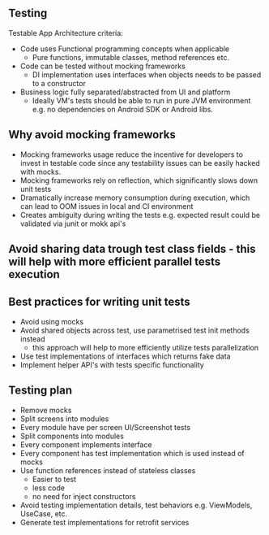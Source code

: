 ## Testing

Testable App Architecture criteria:
 - Code uses Functional programming concepts when applicable
   - Pure functions, immutable classes, method references etc.
 - Code can be tested without mocking frameworks
   - DI implementation uses interfaces when objects needs to be passed to a constructor 
 - Business logic fully separated/abstracted from UI and platform
   - Ideally VM's tests should be able to run in pure JVM environment e.g. no dependencies on Android SDK or Android libs.

## Why avoid mocking frameworks

- Mocking frameworks usage reduce the incentive for developers to invest in testable code since any testability issues can be easily hacked with mocks.
- Mocking frameworks rely on reflection, which significantly slows down unit tests 
- Dramatically increase memory consumption during execution, which can lead to OOM issues in local and CI environment
- Creates ambiguity during writing the tests e.g. expected result could be validated via junit or mokk api's

## Avoid sharing data trough test class fields - this will help with more efficient parallel tests execution

## Best practices for writing unit tests

- Avoid using mocks
- Avoid shared objects across test, use parametrised test init methods instead
  - this approach will help to more efficiently utilize tests parallelization
- Use test implementations of interfaces which returns fake data
- Implement helper API's with tests specific functionality

## Testing plan

- Remove mocks
- Split screens into modules
- Every module have per screen UI/Screenshot tests
- Split components into modules
- Every component implements interface
- Every component has test implementation which is used instead of mocks
- Use function references instead of stateless classes
  - Easier to test
  - less code
  - no need for inject constructors
- Avoid testing implementation details, test behaviors e.g. ViewModels, UseCase, etc.
- Generate test implementations for retrofit services
